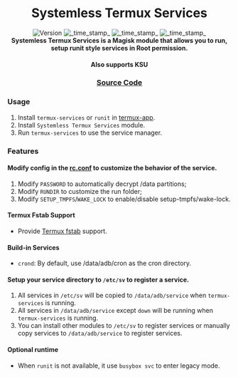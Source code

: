 <h1 align="center">Systemless Termux Services</h1>

<div align="center">
  <!-- Version -->
    <img src="https://img.shields.io/badge/Version-v0.1-blue.svg?longCache=true&style=popout-square"
      alt="Version" />
  <!-- Last Updated -->
    <img src="https://img.shields.io/badge/Updated-2025.07.31-green.svg?longCache=true&style=flat-square"
      alt="_time_stamp_" />
  <!-- Min Magisk -->
    <img src="https://img.shields.io/badge/MinMagisk-27.0-red.svg?longCache=true&style=flat-square"
      alt="_time_stamp_" />
  <!-- Min KSU -->
    <img src="https://img.shields.io/badge/MinKernelSU-0.9.5-red.svg?longCache=true&style=flat-square"
      alt="_time_stamp_" /></div>

<div align="center">
  <strong>Systemless Termux Services is a Magisk module that allows you to run, setup runit style services in Root permission.
  </strong>
  <h4>Also supports KSU</h4>
</div>

<div align="center">
  <h3>
    <a href="https://github.com/5kind/termux-service">
      Source Code
    </a>
  </h3>
</div>

### Usage
1. Install `termux-services` or `runit` in [termux-app](https://github.com/termux/termux-app).
2. Install `Systemless Termux Services` module.
3. Run `termux-services` to use the service manager.

### Features
#### Modify config in the [rc.conf](/data/adb/termux-services/rc.conf) to customize the behavior of the service.
1. Modify `PASSWORD` to automatically decrypt /data partitions;  
2. Modify `RUNDIR` to customize the run folder;
3. Modify `SETUP_TMPFS`/`WAKE_LOCK` to enable/disable setup-tmpfs/wake-lock.
#### Termux Fstab Support
- Provide [Termux fstab](/data/data/com.termux/files/usr/etc/fstab) support.
#### Build-in Services
- `crond`: By default, use /data/adb/cron as the cron directory.
#### Setup your service directory to `/etc/sv` to register a service.
1. All services in `/etc/sv` will be copied to `/data/adb/service` when `termux-services` is running.
2. All services in `/data/adb/service` except `down` will be running when `termux-services` is running.
3. You can install other modules to `/etc/sv` to register services or
manually copy services to `/data/adb/service` to register services.
#### Optional runtime
- When `runit` is not available, it use `busybox svc` to enter legacy mode.